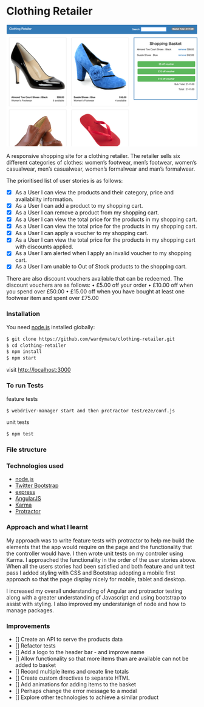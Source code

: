 # Clothing Retailer

![Screen shot](public/images/Screen-shot.png)

A responsive shopping site for a clothing retailer. The retailer sells six different categories of clothes: women’s footwear, men’s footwear, women’s casualwear, men’s casualwear, women’s formalwear and man’s formalwear.

The prioritised list of user stories is as follows:
- [x] As a User I can view the products and their category, price and availability information.
- [x] As a User I can add a product to my shopping cart.
- [x] As a User I can remove a product from my shopping cart.
- [x] As a User I can view the total price for the products in my shopping cart.
- [x] As a User I can view the total price for the products in my shopping
cart.
- [x] As a User I can apply a voucher to my shopping cart.
- [x] As a User I can view the total price for the products in my shopping cart with discounts applied.
- [x] As a User I am alerted when I apply an invalid voucher to my shopping cart.
- [x] As a User I am unable to Out of Stock products to the shopping cart.

There are also discount vouchers available that can be redeemed. The discount vouchers are as follows:
• £5.00 off your order
• £10.00 off when you spend over £50.00
• £15.00 off when you have bought at least one footwear item and spent over £75.00

### Installation

You need [node.js](http://nodejs.org) installed globally:

```sh
$ git clone https://github.com/wardymate/clothing-retailer.git
$ cd clothing-retailer
$ npm install
$ npm start
```
visit [http://localhost:3000](http://localhost:3000)

### To run Tests

feature tests

```sh
$ webdriver-manager start and then protractor test/e2e/conf.js
```
unit tests

```sh
$ npm test
```

### File structure

### Technologies used

* [node.js](http://nodejs.org)
* [Twitter Bootstrap](http://twitter.github.com/bootstrap/)
* [express](http://expressjs.com)
* [AngularJS](http://angularjs.org)
* [Karma](http://karma-runner.github.io/0.12/index.html)
* [Protractor](http://angular.github.io/protractor/#/)

### Approach and what I learnt

My approach was to write feature tests with protractor to help me build the elements that the app would require on the page and the functionality that the controller would have. I then wrote unit tests on my controler using Karma. I approached the functionality in the order of the user stories above. When all the users stories had been satisfied and both feature and unit test pass I added styling with CSS and Bootstrap adopting a mobile first approach so that the page display nicely for mobile, tablet and desktop.

I increased my overall understanding of Angular and protractor testing along with a greater understanding of Javascript and using bootstrap to assist with styling. I also improved my understanign of node and how to manage packages.

### Improvements

- [] Create an API to serve the products data
- [] Refactor tests
- [] Add a logo to the header bar - and improve name
- [] Allow functionality so that more items than are available can not be added to basket
- [] Record multiple items and create line totals
- [] Create custom directives to separate HTML
- [] Add animations for adding items to the basket
- [] Perhaps change the error message to a modal
- [] Explore other technologies to achieve a similar product
